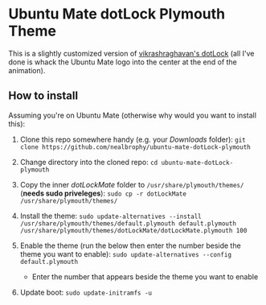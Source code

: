 # Ubuntu Mate dotLock Plymouth Theme
This is a slightly customized version of [vikrashraghavan's dotLock](https://github.com/vikashraghavan/dotLock) (all I've done is whack the Ubuntu Mate logo into the center at the end of the animation).

## How to install
Assuming you're on Ubuntu Mate (otherwise why would you want to install this):
1. Clone this repo somewhere handy (e.g. your *Downloads* folder):
`git clone https://github.com/nealbrophy/ubuntu-mate-dotLock-plymouth`

2. Change directory into the cloned repo:
`cd ubuntu-mate-dotLock-plymouth`

3. Copy the inner *dotLockMate* folder to `/usr/share/plymouth/themes/` (__needs sudo priveleges__):
`sudo cp -r dotLockMate /usr/share/plymouth/themes/`

4. Install the theme:
`sudo update-alternatives --install /usr/share/plymouth/themes/default.plymouth default.plymouth /usr/share/plymouth/themes/dotLockMate/dotLockMate.plymouth 100`

5. Enable the theme (run the below then enter the number beside the theme you want to enable):
`sudo update-alternatives --config default.plymouth`
	- Enter the number that appears beside the theme you want to enable

6. Update boot:
`sudo update-initramfs -u`

